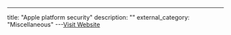 ---
title: "Apple platform security"
description: ""
external_category: "Miscellaneous"
---[Visit Website](https://manuals.info.apple.com/MANUALS/1000/MA1902/en_US/apple-platform-security-guide.pdf)

